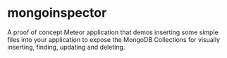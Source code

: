 mongoinspector
==============

A proof of concept Meteor application that demos inserting some simple files into your application to expose the MongoDB Collections for visually inserting, finding, updating and deleting.
